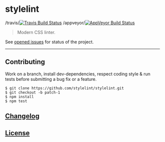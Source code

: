 # stylelint

/travis/[![Travis Build Status](https://img.shields.io/travis/stylelint/stylelint.svg)](https://travis-ci.org/stylelint/stylelint)
/appveyor/[![AppVeyor Build Status](https://img.shields.io/appveyor/ci/stylelint/stylelint.svg)](https://travis-ci.org/stylelint/stylelint)

> Modern CSS linter.

See [opened issues](https://github.com/stylelint/stylelint/issues) for status of the project.

---

## Contributing

Work on a branch, install dev-dependencies, respect coding style & run tests before submitting a bug fix or a feature.

```console
$ git clone https://github.com/stylelint/stylelint.git
$ git checkout -b patch-1
$ npm install
$ npm test
```

## [Changelog](CHANGELOG.md)

## [License](LICENSE)
